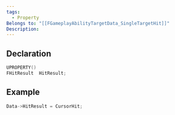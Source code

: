```yaml
---
tags:
  - Property
Belongs to: "[[FGameplayAbilityTargetData_SingleTargetHit]]"
Description:
---
```


## Declaration

```cpp
UPROPERTY() 
FHitResult	HitResult;
```

## Example

```cpp
Data->HitResult = CursorHit;
```